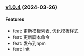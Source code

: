 ### [v1.0.4]() (2024-03-26)

#### Features
* feat: 更新模板列表, 优化模板样式
* feat: 更新脚本命令
* feat: 发布到npm
* feat: init



